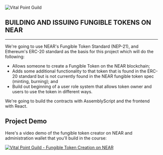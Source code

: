 ![Vital Point Guild](https://vitalpoint.ai/wp-content/uploads/2020/08/header-github.png)

## BUILDING AND ISSUING FUNGIBLE TOKENS ON NEAR
----

We're going to use NEAR's Fungible Token Standard (NEP-21), and Ethereum's ERC-20 standard as the basis for this project which will do the following:  

- Allows someone to create a Fungible Token on the NEAR blockchain;
- Adds some additional functionality to that token that is found in the ERC-20 standard but is not currently found in the NEAR fungible token spec (minting, burning); and
- Build out beginning of a user role system that allows token owner and users to use the token in different ways.

We're going to build the contracts with AssemblyScript and the frontend with React.

Project Demo
----

Here's a video demo of the fungible token creator on NEAR and administration wallet that you'll build in the course:

[![Vital Point Guild - Fungible Token Creation on NEAR](https://i9.ytimg.com/vi/CGhPRDT1lnw/mqdefault.jpg?sqp=CMzfivoF&rs=AOn4CLDvBlQam5WOKO8LIh3PHIl6T-5MUA)](https://youtu.be/CGhPRDT1lnw "Building and Issuing Fungible Tokens on NEAR")



